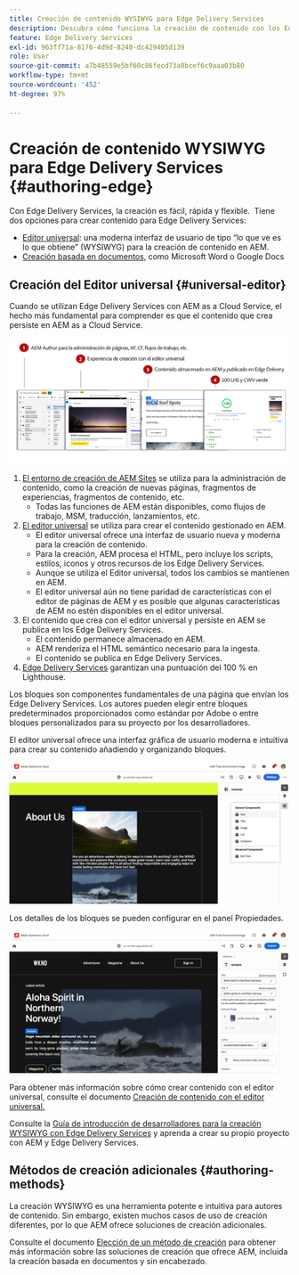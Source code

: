 ```yaml
---
title: Creación de contenido WYSIWYG para Edge Delivery Services
description: Descubra cómo funciona la creación de contenido con los Edge Delivery Services y cómo crear contenido de AEM con Edge Delivery Services.
feature: Edge Delivery Services
exl-id: 963ff71a-8176-4d9d-8240-dc429405d139
role: User
source-git-commit: a7b48559e5bf60c86fecd73a8bcef6c9aaa03b80
workflow-type: tm+mt
source-wordcount: '452'
ht-degree: 97%

---
```



# Creación de contenido WYSIWYG para Edge Delivery Services {#authoring-edge}

Con Edge Delivery Services, la creación es fácil, rápida y flexible.  Tiene dos opciones para crear contenido para Edge Delivery Services:

* [Editor universal](#universal-editor): una moderna interfaz de usuario de tipo “lo que ve es lo que obtiene” (WYSIWYG) para la creación de contenido en AEM.
* [Creación basada en documentos](#document-based), como Microsoft Word o Google Docs

## Creación del Editor universal {#universal-editor}

Cuando se utilizan Edge Delivery Services con AEM as a Cloud Service, el hecho más fundamental para comprender es que el contenido que crea persiste en AEM as a Cloud Service.

![Cómo funciona la creación WYSIWYG con Edge Delivery Services](assets/how-aem-edge-works.png)

1. [El entorno de creación de AEM Sites](/help/sites-cloud/authoring/quick-start.md) se utiliza para la administración de contenido, como la creación de nuevas páginas, fragmentos de experiencias, fragmentos de contenido, etc.
   * Todas las funciones de AEM están disponibles, como flujos de trabajo, MSM, traducción, lanzamientos, etc.
1. [El editor universal](/help/sites-cloud/authoring/universal-editor/authoring.md) se utiliza para crear el contenido gestionado en AEM.
   * El editor universal ofrece una interfaz de usuario nueva y moderna para la creación de contenido.
   * Para la creación, AEM procesa el HTML, pero incluye los scripts, estilos, iconos y otros recursos de los Edge Delivery Services.
   * Aunque se utiliza el Editor universal, todos los cambios se mantienen en AEM.
   * El editor universal aún no tiene paridad de características con el editor de páginas de AEM y es posible que algunas características de AEM no estén disponibles en el editor universal.
1. El contenido que crea con el editor universal y persiste en AEM se publica en los Edge Delivery Services.
   * El contenido permanece almacenado en AEM.
   * AEM renderiza el HTML semántico necesario para la ingesta.
   * El contenido se publica en Edge Delivery Services.
1. [Edge Delivery Services](/help/edge/developer/keeping-it-100.md) garantizan una puntuación del 100 % en Lighthouse.

Los bloques son componentes fundamentales de una página que envían los Edge Delivery Services. Los autores pueden elegir entre bloques predeterminados proporcionados como estándar por Adobe o entre bloques personalizados para su proyecto por los desarrolladores.

El editor universal ofrece una interfaz gráfica de usuario moderna e intuitiva para crear su contenido añadiendo y organizando bloques.

![Añadir y ordenar bloques en el editor universal](assets/blocks.png)

Los detalles de los bloques se pueden configurar en el panel Propiedades.

![Configuración de propiedades de bloque](assets/block-properties.png)

Para obtener más información sobre cómo crear contenido con el editor universal, consulte el documento [Creación de contenido con el editor universal.](/help/sites-cloud/authoring/universal-editor/authoring.md)

Consulte la [Guía de introducción de desarrolladores para la creación WYSIWYG con Edge Delivery Services](/help/edge/wysiwyg-authoring/edge-dev-getting-started.md) y aprenda a crear su propio proyecto con AEM y Edge Delivery Services.

## Métodos de creación adicionales  {#authoring-methods}

La creación WYSIWYG es una herramienta potente e intuitiva para autores de contenido. Sin embargo, existen muchos casos de uso de creación diferentes, por lo que AEM ofrece soluciones de creación adicionales.

Consulte el documento [Elección de un método de creación](/help/edge/authoring-methods.md) para obtener más información sobre las soluciones de creación que ofrece AEM, incluida la creación basada en documentos y sin encabezado.
